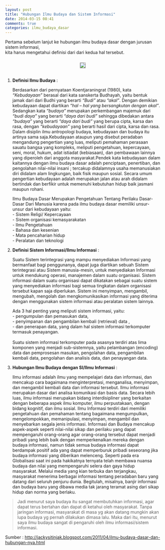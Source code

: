 ```yaml
---
layout: post
title: "Hubungan Ilmu Budaya dan Sistem Informasi"
date: 2014-03-15 08:41
comments: true
categories: ilmu_budaya_dasar
---
```


Pertama sebelum lanjut ke hubungan ilmu budaya dasar dengan jurusan sistem informasi,<br />
kita harus mengetahui definisi dari dari kedua hal tersebut.

<!--more-->
<center>
<img src="{{root_url}}/images/blog/ilmu_budaya/sistem_informasi.png" style="border:1px solid grey;margin-top:0.8em">
</center><br />

1. <b>Definisi Ilmu Budaya</b> : <p>
Berdasarkan dari pernyataan Koentjaraningrat (1980), kata <i>“Kebudayaan”</i> berasal dari kata sanskerta Budhayah, yaitu bentuk jamak dari dari Budhi yang berarti <i>“Budi”</i> atau <i>“akal”</i>. Dengan demikian kebudayaan dapat diartikan <i>“hal – hal yang bersangkutan dengan akal”</i>. Sedangkan kata <i>“budaya”</i> merupakan perkembangan majemuk dari <i>“budi daya”</i> yang berarti <i>“daya dari budi”</i> sehingga dibedakan antara <i>“budaya”</i> yang berarti <i>“daya dari budi”</i> yang berupa cipta, karsa dan rasa, dengan <i>“kebudayaan”</i> yang berarti hasil dari cipta, karsa dan rasa. Dalam disiplin ilmu antropologi budaya, kebudayaan dan budaya itu artinya sama saja.Kebudayaan ataupun yang disebut peradaban mengandung pengertian yang luas, meliputi pemahaman perasaan sauatu bangsa yang kompleks, meliputi pengetahuan, kepercayaan, seni, moral, hukum, adat istiadat (kebiasaan), dan pembawaan lainnya yang diperoleh dari anggota masyarakat.Pendek kata kebudayaan dalam kaitannya dengan ilmu budaya dasar adalah penciptaan, penertiban, dan pengolahan nilai-nilai insani ; tercakup didalamnya usaha memanusiakan diri didalam alam lingkungan, baik fisik maupun sosial.  Secara umum pengertian kebudayaan adalah merupakan jalan atau arah didalam bertindak dan berfikir untuk memenuhi kebutuhan hidup baik jasmani maupun rohani.</p><p>
Ilmu Budaya Dasar Merupakan Pengetahuan Tentang Perilaku Dasar-Dasar Dari Manusia karena pada ilmu budaya dasar memiliki unsur-unsur dari kebudayaan yaitu:<br />
-&nbsp;Sistem Religi/ Kepercayaan<br />
-&nbsp;Sistem organisasi kemasyarakatan<br />
-&nbsp;Ilmu Pengetahuan<br />
-&nbsp;Bahasa dan kesenian<br />
-&nbsp;Mata pencaharian hidup<br />
-&nbsp;Peralatan dan teknologi</p>

2. <b>Definisi Sistem Informasi/Ilmu Informasi</b> : <p>
Suatu Sistem terintegrasi yang mampu menyediakan Informasi yang bermanfaat bagi penggunanya, dapat juga diartikan sebuah Sistem terintegrasi atau Sistem manusia-mesin, untuk menyediakan Informasi untuk mendukung operasi, manajemen dalam suatu organisasi. Sistem informasi dalam suatu organisasi dapat dikatakan sebagai suatu sistem yang menyediakan informasi bagi semua tingkatan dalam organisasi tersebut kapan saja diperlukan. Sistem ini menyimpan, mengambil, mengubah, mengolah dan mengkomunikasikan informasi yang diterima dengan menggunakan sistem informasi atau peralatan sistem lainnya.</p><p>
Ada 3 hal penting yang meliputi sistem informasi, yaitu: <br />
-&nbsp;pengumpulan dan pemasukan data, <br />
-&nbsp;penyimpanan dan pengambilan kembali (retrieval) data ,<br /> 
-&nbsp;dan penerapan data, yang dalam hal sistem informasi terkomputer termasuk penayangan. <br /><br />
Suatu sistem informasi terkomputer pada asasnya terdiri atas lima komponen yang menjadi sub-sistemnya, yaitu pelambangan (encoding) data dan pemprosesan masukan, pengolahan data, pengambilan kembali data, pengolahan dan analisis data, dan penayangan data.</p>

3. <b>Hubungan Ilmu Budaya dengan SI/Ilmu Informasi</b> : <p>
Ilmu informasi adalah ilmu yang mempelajari data dan informasi, dan mencakup cara bagaimana menginterpretasi, menganalisa, menyimpan, dan mengambil kembali data dan informasi tersebut. Ilmu informasi merupakan dasar dari analisa komunikasi dan basis data. Secara lebih luas, ilmu informasi merupakan bidang interdisipliner yang berkaitan dengan beberapa aspek ilmu komputer, ilmu perpustakaan, dengan bidang kognitif, dan ilmu sosial.
Ilmu Informasi terdiri dari memiliki pengetahuan dan pemahaman tentang bagaimana mengumpulkan, mengelompokkan, memanipulasi, menyimpan, mengambil dan menyebarkan segala jenis informasi. Informasi dan Budaya mencakup aspek-aspek seperti nilai-nilai sikap dan perilaku yang dapat mempengaruhi orang-orang agar orang-orang tersebut dapat menjadi pribadi yang lebih baik dengan memperkenalkan mereka dengan budaya informasi, namun tidak semua budaya informasi dapat berdampak positif ada yang dapat memperburuk pribadi seseorang jika budaya informasi yang diberikan melenceng. Seperti pada era Globalisasi saat ini pada hakikatnya ternyata telah membawa nuansa budaya dan nilai yang mempengaruhi selera dan gaya hidup masyarakat. Melalui media yang kian terbuka dan terjangkau, masyarakat menerima berbagai informasi tentang peradaban baru yang datang dari seluruh penjuru dunia. Begitulah, misalnya, banjir informasi dan budaya baru yang dibawa media tak jarang teramat asing dari sikap hidup dan norma yang berlaku.</p>

> Jadi menurut saya budaya itu sangat membutuhkan informasi, agar dapat terus bertahan dan dapat di ketahui oleh masyarakat.
> Tanpa jaringan informasi, masyarakat di masa yg akan datang mungkin akan lupa budaya yg pernah dilakukan dimasa lalu.
> Maka dari itu, menurut saya ilmu budaya sangat di pengaruhi oleh ilmu informasi/sistem informasi.

Sumber : http://jackysitinjak.blogspot.com/2011/04/ilmu-budaya-dasar-dan-hubungan-nya.html
